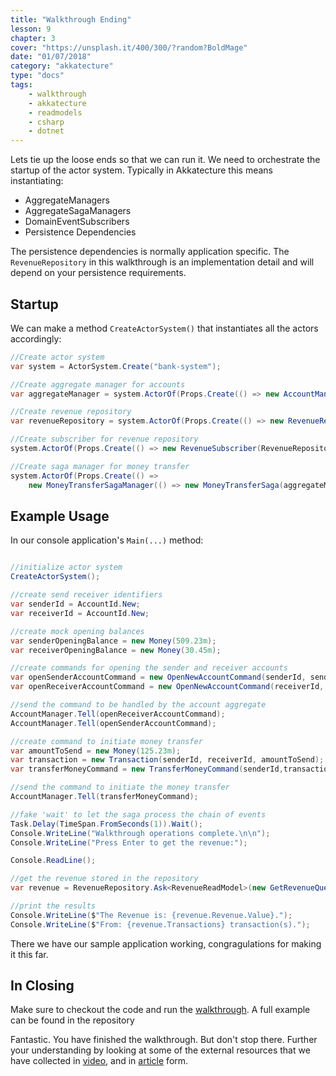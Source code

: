 ```yaml
---
title: "Walkthrough Ending"
lesson: 9
chapter: 3
cover: "https://unsplash.it/400/300/?random?BoldMage"
date: "01/07/2018"
category: "akkatecture"
type: "docs"
tags:
    - walkthrough
    - akkatecture
    - readmodels
    - csharp
    - dotnet
---
```

Lets tie up the loose ends so that we can run it. We need to orchestrate the startup of the actor system. Typically in Akkatecture this means instantiating:

* AggregateManagers
* AggregateSagaManagers
* DomainEventSubscribers
* Persistence Dependencies

The persistence dependencies is normally application specific. The `RevenueRepository` in this walkthrough is an implementation detail and will depend on your persistence requirements.

## Startup

We can make a method `CreateActorSystem()` that instantiates all the actors accordingly:

```csharp
//Create actor system
var system = ActorSystem.Create("bank-system");

//Create aggregate manager for accounts
var aggregateManager = system.ActorOf(Props.Create(() => new AccountManager()),"account-manager");

//Create revenue repository
var revenueRepository = system.ActorOf(Props.Create(() => new RevenueRepository()),"revenue-repository");

//Create subscriber for revenue repository
system.ActorOf(Props.Create(() => new RevenueSubscriber(RevenueRepository)),"revenue-subscriber");

//Create saga manager for money transfer
system.ActorOf(Props.Create(() =>
    new MoneyTransferSagaManager(() => new MoneyTransferSaga(aggregateManager))),"moneytransfer-saga");
```

## Example Usage

In our console application's `Main(...)` method:

```csharp

//initialize actor system
CreateActorSystem();

//create send receiver identifiers
var senderId = AccountId.New;
var receiverId = AccountId.New;

//create mock opening balances
var senderOpeningBalance = new Money(509.23m);
var receiverOpeningBalance = new Money(30.45m);

//create commands for opening the sender and receiver accounts
var openSenderAccountCommand = new OpenNewAccountCommand(senderId, senderOpeningBalance);
var openReceiverAccountCommand = new OpenNewAccountCommand(receiverId, receiverOpeningBalance);

//send the command to be handled by the account aggregate
AccountManager.Tell(openReceiverAccountCommand);
AccountManager.Tell(openSenderAccountCommand);

//create command to initiate money transfer
var amountToSend = new Money(125.23m);
var transaction = new Transaction(senderId, receiverId, amountToSend);
var transferMoneyCommand = new TransferMoneyCommand(senderId,transaction);

//send the command to initiate the money transfer
AccountManager.Tell(transferMoneyCommand);

//fake 'wait' to let the saga process the chain of events
Task.Delay(TimeSpan.FromSeconds(1)).Wait();
Console.WriteLine("Walkthrough operations complete.\n\n");
Console.WriteLine("Press Enter to get the revenue:");

Console.ReadLine();

//get the revenue stored in the repository
var revenue = RevenueRepository.Ask<RevenueReadModel>(new GetRevenueQuery(), TimeSpan.FromMilliseconds(500)).Result;

//print the results
Console.WriteLine($"The Revenue is: {revenue.Revenue.Value}.");
Console.WriteLine($"From: {revenue.Transactions} transaction(s).");

```

There we have our sample application working, congragulations for making it this far.

## In Closing

Make sure to checkout the code and run the [walkthrough](https://github.com/Lutando/Akkatecture/tree/master/examples/walkthrough). A full example can be found in the repository

Fantastic. You have finished the walkthrough. But don't stop there. Further your understanding by looking at some of the external resources that we have collected in [video](/docs/videos), and in [article](/docs/articles) form.